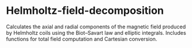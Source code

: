 # Helmholtz-field-decomposition
Calculates the axial and radial components of the magnetic field produced by Helmholtz coils using the Biot–Savart law and elliptic integrals. Includes functions for total field computation and Cartesian conversion.
